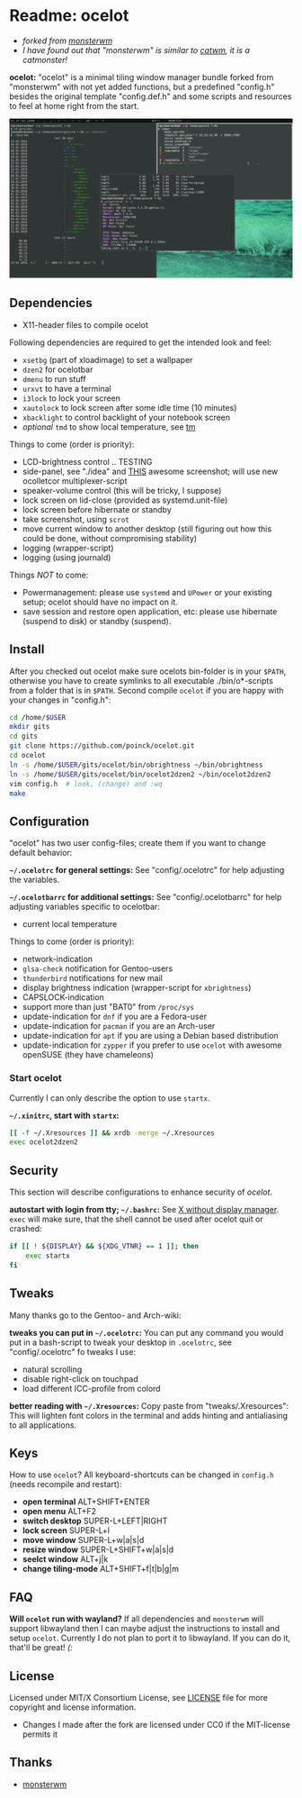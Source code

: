 # Readme: ocelot
- *forked from [monsterwm](https://github.com/c00kiemon5ter/monsterwm)*
- *I have found out that "monsterwm" is similar to [catwm](https://github.com/pyknite/catwm), it is a catmonster!*

**ocelot:**
"ocelot" is a minimal tiling window manager bundle forked from "monsterwm" with
not yet added functions, but a predefined "config.h" besides the original template
"config.def.h" and some scripts and resources to feel at home right from the start.

![ocelot](/ocelot.png)

## Dependencies
- X11-header files to compile ocelot

Following dependencies are required to get the intended look and feel:
- `xsetbg` (part of xloadimage) to set a wallpaper
- `dzen2` for ocelotbar
- `dmenu` to run stuff
- `urxvt` to have a terminal
- `i3lock` to lock your screen
- `xautolock` to lock screen after some idle time (10 minutes)
- `xbacklight` to control backlight of your notebook screen
- *optional* `tmd` to show local temperature, see [tm](https://github.com/poinck/tm)

Things to come (order is priority):
- LCD-brightness control .. TESTING
- side-panel, see "./idea" and [THIS](https://poinck.de/screenFetch-2016-02-16_22-45-33.png) awesome screenshot; will use new ocolletcor multiplexer-script
- speaker-volume control (this will be tricky, I suppose)
- lock screen on lid-close (provided as systemd.unit-file)
- lock screen before hibernate or standby
- take screenshot, using `scrot`
- move current window to another desktop (still figuring out how this could be done, without compromising stability)
- logging (wrapper-script)
- logging (using journald)

Things *NOT* to come:
- Powermanagement: please use `systemd` and `UPower` or your existing setup; ocelot should have no impact on it.
- save session and restore open application, etc: please use hibernate (suspend to disk) or standby (suspend).

## Install
After you checked out ocelot make sure ocelots bin-folder is in your `$PATH`, otherwise you have to create symlinks to all executable ./bin/o\*-scripts from a folder that is in `$PATH`. Second compile `ocelot` if you are happy with your changes in "config.h":
```.sh
cd /home/$USER
mkdir gits
cd gits
git clone https://github.com/poinck/ocelot.git
cd ocelot
ln -s /home/$USER/gits/ocelot/bin/obrightness ~/bin/obrightness
ln -s /home/$USER/gits/ocelot/bin/ocelot2dzen2 ~/bin/ocelot2dzen2
vim config.h  # look, (change) and :wq
make
```

## Configuration
"ocelot" has two user config-files; create them if you want to change default
behavior:

**`~/.ocelotrc` for general settings:**
See "config/.ocelotrc" for help adjusting the variables.

**`~/.ocelotbarrc` for additional settings:**
See "config/.ocelotbarrc" for help adjusting variables specific to ocelotbar:
- current local temperature

Things to come (order is priority):
- network-indication
- `glsa-check` notification for Gentoo-users
- `thunderbird` notifications for new mail
- display brightness indication (wrapper-script for `xbrightness`)
- CAPSLOCK-indication
- support more than just "BAT0" from `/proc/sys`
- update-indication for `dnf` if you are a Fedora-user
- update-indication for `pacman` if you are an Arch-user
- update-indication for `apt` if you are using a Debian based distribution
- update-indication for `zypper` if you prefer to use `ocelot` with awesome openSUSE (they have chameleons)

### Start ocelot
Currently I can only describe the option to use `startx`.

**`~/.xinitrc`, start with `startx`:**
```.sh
[[ -f ~/.Xresources ]] && xrdb -merge ~/.Xresources
exec ocelot2dzen2
```

## Security
This section will describe configurations to enhance security of *ocelot*.

**autostart with login from tty; `~/.bashrc`:**
See [X without display manager](https://wiki.gentoo.org/wiki/X_without_Display_Manager#systemd). `exec` will make sure, that the shell cannot be used after ocelot quit or crashed:
```.sh
if [[ ! ${DISPLAY} && ${XDG_VTNR} == 1 ]]; then
    exec startx
fi
```

## Tweaks
Many thanks go to the Gentoo- and Arch-wiki:

**tweaks you can put in `~/.ocelotrc`:**
You can put any command you would put in a bash-script to tweak your desktop in `.ocelotrc`, see "config/.ocelotrc" fo tweaks I use:
- natural scrolling
- disable right-click on touchpad
- load different ICC-profile from colord

**better reading with `~/.Xresources`:**
Copy paste from "tweaks/.Xresources": This will lighten font colors in the terminal and adds hinting and antialiasing to all applications.

## Keys
How to use `ocelot`? All keyboard-shortcuts can be changed in `config.h` (needs recompile and restart):

- **open terminal** ALT+SHIFT+ENTER
- **open menu** ALT+F2
- **switch desktop** SUPER-L+LEFT|RIGHT
- **lock screen** SUPER-L+l
- **move window** SUPER-L+w|a|s|d
- **resize window** SUPER-L+SHIFT+w|a|s|d
- **seelct window** ALT+j|k
- **change tiling-mode** ALT+SHIFT+f|t|b|g|m

## FAQ

**Will `ocelot` run with wayland?**
If all dependencies and `monsterwm` will support libwayland then I can maybe adjust the instructions to install and setup `ocelot`. Currently I do not plan to port it to libwayland. If you can do it, that'll be great! *(:*

## License
Licensed under MIT/X Consortium License, see [LICENSE][law] file for more
copyright and license information.
- Changes I made after the fork are licensed under CC0 if the MIT-license
permits it

  [law]: https://raw.github.com/c00kiemon5ter/monsterwm/master/LICENSE

## Thanks
- [monsterwm](https://github.com/c00kiemon5ter/monsterwm)



